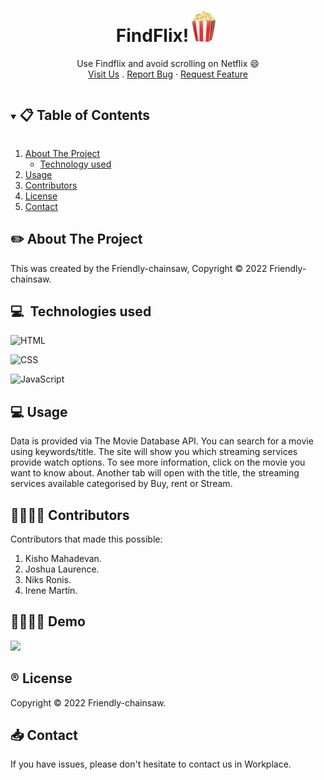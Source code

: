 <p align="center">
  <a href="https://github.com/Friendly-chainsaw/find-flix.git"></a>

  <h1 align="center">FindFlix!<img style="width: 50px" src="logosAndIcons/popcorn.png"></h1>

  <p align="center">
    Use Findflix and avoid scrolling on Netflix 😄
    <br />
    <a href="https://friendly-chainsaw.github.io/find-flix/index.html" target="_blank">Visit Us</a>
    .
    <a href="https://github.com/Friendly-chainsaw/find-flix/issues">Report Bug</a>
    ·
    <a href="https://github.com/Friendly-chainsaw/find-flix/issues">Request Feature</a>
  </p>
</p>

<!-- TABLE OF CONTENTS -->
<details open="open">
  <summary><h2 style="display: inline-block"> 📋 Table of Contents</h2></summary>
  <ol>
    <li>
      <a href="#about-the-project">About The Project</a>
      <ul>
        <li><a href="#built-with">Technology used</a></li>
      </ul>
    </li>
    <li><a href="#license">Usage</a></li>
    <li><a href="#license">Contributors</a></li>
    <li><a href="#license">License</a></li>
    <li><a href="#contact">Contact</a></li>
  </ol>
</details>

<!-- ABOUT THE PROJECT -->

## ✏️ About The Project

This was created by the Friendly-chainsaw, Copyright © 2022 Friendly-chainsaw.

## 💻&nbsp; Technologies used

![HTML](https://img.shields.io/badge/HTML5-E34F26?style=for-the-badge&logo=html5&logoColor=white)

![CSS](https://img.shields.io/badge/CSS3-1572B6?style=for-the-badge&logo=css3&logoColor=white)

![JavaScript](https://img.shields.io/badge/JavaScript-323330?style=for-the-badge&logo=javascript&logoColor=F7DF1E)

<!-- ### Diagrams
- <a href="">Use Case Diagram</a>

- <a href="">Class Diagram</a> --

<!-- USAGE EXAMPLES -->

## 💻 Usage

Data is provided via The Movie Database API.
You can search for a movie using keywords/title. The site will show you which streaming services provide watch options. To see more information, click on the movie you want to know about.
Another tab will open with the title, the streaming services available categorised by Buy, rent or Stream.

## 👩‍👩‍👧‍👧 Contributors

Contributors that made this possible:

1. Kisho Mahadevan.
2. Joshua Laurence.
3. Niks Ronis.
4. Irene Martín.

## 👩‍👩‍👧‍👧 Demo

![](<![](https://github.com/Friendly-chainsaw/find-flix/logosAndIcons/demo.gif)>)

<!-- LICENSE -->

## ®️ License

Copyright © 2022 Friendly-chainsaw.

<!-- CONTACT -->

## 📥 Contact

If you have issues, please don't hesitate to contact us in Workplace.
